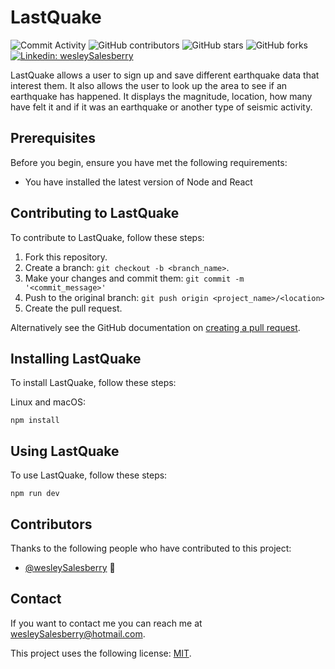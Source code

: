 # LastQuake

<!--- These are examples. See https://shields.io for others or to customize this set of shields. You might want to include dependencies, project status and licence info here --->
![Commit Activity](https://img.shields.io/github/commit-activity/w/wesleySalesberry/lastquake?style=social)
![GitHub contributors](https://img.shields.io/github/contributors/wesleySalesberry/lastquake)
![GitHub stars](https://img.shields.io/github/stars/wesleySalesberry/lastquake?style=social)
![GitHub forks](https://img.shields.io/github/forks/wesleySalesberry/lastquake?style=social)
[![Linkedin: wesleySalesberry](https://img.shields.io/badge/-wesleySalesberry-black?style=flat-square&logo=Linkedin&logoColor=white&link=https://www.linkedin.com/in/wessalesberry/)](https://www.linkedin.com/in/wessalesberry/)

LastQuake allows a user to sign up and save different earthquake data that interest them. It also allows the user to look up the area to see if an earthquake has happened. It displays the magnitude, location, how many have felt it and if it was an earthquake or another type of seismic activity.


## Prerequisites

Before you begin, ensure you have met the following requirements:
<!--- These are just example requirements. Add, duplicate or remove as required --->
* You have installed the latest version of Node and React

## Contributing to LastQuake
<!--- If your README is long or you have some specific process or steps you want contributors to follow, consider creating a separate CONTRIBUTING.md file--->
To contribute to LastQuake, follow these steps:

1. Fork this repository.
2. Create a branch: `git checkout -b <branch_name>`.
3. Make your changes and commit them: `git commit -m '<commit_message>'`
4. Push to the original branch: `git push origin <project_name>/<location>`
5. Create the pull request.

Alternatively see the GitHub documentation on [creating a pull request](https://help.github.com/en/github/collaborating-with-issues-and-pull-requests/creating-a-pull-request).

## Installing LastQuake

To install LastQuake, follow these steps:

Linux and macOS:
```
npm install
```

## Using LastQuake

To use LastQuake, follow these steps:

```
npm run dev
```

## Contributors

Thanks to the following people who have contributed to this project:

* [@wesleySalesberry](https://github.com/swesleySalesberry) 📖


## Contact

If you want to contact me you can reach me at wesleySalesberry@hotmail.com.


This project uses the following license: [MIT](<link>).
